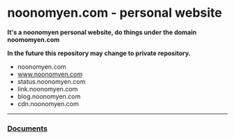 # noonomyen.com - personal website

**It's a noonomyen personal website, do things under the domain noomomyen.com**

**In the future this repository may change to private repository.**

- noonomyen.com
- www.noonomyen.com
- status.noonomyen.com
- link.noonomyen.com
- blog.noonomyen.com
- cdn.noonomyen.com

---

### [Documents](https://github.com/noonomyen/noonomyen.com/tree/main/docs)
